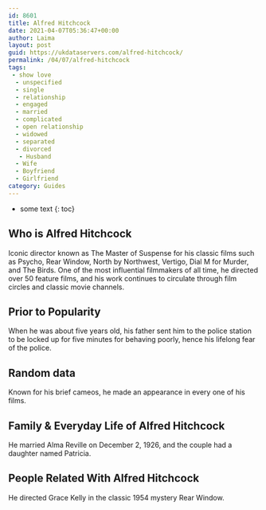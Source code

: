 ```yaml
---
id: 8601
title: Alfred Hitchcock
date: 2021-04-07T05:36:47+00:00
author: Laima
layout: post
guid: https://ukdataservers.com/alfred-hitchcock/
permalink: /04/07/alfred-hitchcock
tags:
 - show love
  - unspecified
  - single
  - relationship
  - engaged
  - married
  - complicated
  - open relationship
  - widowed
  - separated
  - divorced
   - Husband
  - Wife
  - Boyfriend
  - Girlfriend
category: Guides
---
```


* some text
{: toc}


## Who is Alfred Hitchcock
                  
                  
                  
Iconic director known as The Master of Suspense for his classic films such as Psycho, Rear Window, North by Northwest, Vertigo, Dial M for Murder, and The Birds. One of the most influential filmmakers of all time, he directed over 50 feature films, and his work continues to circulate through film circles and classic movie channels.
                  
              
            
              
            
                
                
                
## Prior to Popularity
                  
                  
                  
When he was about five years old, his father sent him to the police station to be locked up for five minutes for behaving poorly, hence his lifelong fear of the police.
                  
              
            
              
            
                
                
                
## Random data
                  
                  
                  
Known for his brief cameos, he made an appearance in every one of his films.
                  
              
            
              
            
                
                
                
## Family & Everyday Life of Alfred Hitchcock
                  
                  
                  
He married Alma Reville on December 2, 1926, and the couple had a daughter named Patricia.
                  
              
            
              
            
                
                
                
## People Related With Alfred Hitchcock
                  
                  
                  
He directed Grace Kelly in the classic 1954 mystery Rear Window.
                  
              
            
              
            
                
              
            
              
              
            
            
              
            
          
          
          